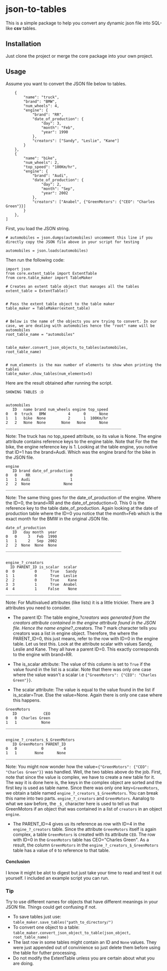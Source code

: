 # json-to-tables
This is a simple package to help you convert any dynamic json file into SQL-like **csv** tables.

## Installation
Just clone the project or merge the core package into your own project.

## Usage
Assume you want to convert the JSON file below to tables.
```automobiles = [
    {
        "name": "truck",
        "brand": "BMW",
        "num_wheels": 4,
        "engine": {
            "brand": "RR",
            "date_of_production": {
                "day": 3,
                "month": "Feb",
                "year": 1990
            },
            "creators": ["Sandy", "Leslie", "Kane"]
        }
    },
    {
        "name": "bike",
        "num_wheels": 2,
        "top_speed": "100Km/hr",
        "engine": {
            "brand": "Audi",
            "date_of_production": {
                "day": 2,
                "month": "Sep",
                "year": 2002
            },
            "creators": ["Anabel", {"GreenMotors": {"CEO": "Charles Green"}}]
        }
    },
]
```
First, you load the JSON string.
```
# automobiles = json.dumps(automobiles) uncomment this line if you directly copy the JSON file above in your script for testing
```
```automobiles = json.loads(automobiles)```

Then run the following code:
```
import json
from core.extent_table import ExtentTable
from core.table_maker import TableMaker

# Creates an extent table object that manages all the tables
extent_table = ExtentTable()


# Pass the extent table object to the table maker
table_maker = TableMaker(extent_table) 


# Below is the name of the objects you are trying to convert. In our case, we are dealing with automobiles hence the "root" name will be automobiles
root_table_name = "automobiles" 


table_maker.convert_json_objects_to_tables(automobiles, root_table_name)


# num_elements is the max number of elements to show when printing the tables
table_maker.show_tables(num_elements=5)

```

Here are the result obtained after running the script.

```
SHOWING TABLES :D


automobiles
   ID   name brand num_wheels engine top_speed
0   0  truck   BMW          4      0      None
1   1   bike  None          2      1  100Km/hr
2   2   None  None       None   None      None
____________________________________________________

```

Note: The truck has no top_speed attribute, so its value is None. The engine attribute contains reference keys to the engine table. Note that For the the bike, the engine reference key is 1. Looking at the table engine, you notive that ID=1 has the brand=Audi. Which was the engine brand for the bike in the JSON file.

```
engine
   ID brand date_of_production
0   0    RR                  0
1   1  Audi                  1
2   2  None               None
____________________________________________________

```

Note: The same thing goes for the date_of_production of the engine. Where the ID=0, the brand=RR and the date_of_production=0. This 0 is the reference key to the table date_of_production. Again looking at the date of production table where the ID=0 you notice that the month=Feb which is the exact month for the BMW in the original JSON file.

```
date_of_production
   ID   day month  year
0   0     3   Feb  1990
1   1     2   Sep  2002
2   2  None  None  None
____________________________________________________


engine_?_creators
  ID PARENT_ID is_scalar  scalar
0  0         0      True   Sandy
1  1         0      True  Leslie
2  2         0      True    Kane
3  3         1      True  Anabel
4  4         1     False    None
____________________________________________________
```

Note: For Multivalued attributes (like lists) it is a little trickier. There are 3 attributes you need to consider.
* The parent ID: The table engine_?_creators was generated from the creators attribute contained in the engine attribute found in the JSON file. Hence the name engine_?_creators. The ? mark character tells you creators was a list in engine object.
Therefore, the where the PARENT_ID=0, this just means, refer to the row with ID=0 in the engine table. Let us test this. Look at the attribute scalar with values Sandy, Leslie and Kane. They all have a parent ID=0. This exactly corresponds to the engine with brand=RR.

* The is_scalar attribute: The value of this column is set to `True` if the value found in the list is a scalar. Note that there was only one case where the value wasn't a scalar i.e `{"GreenMotors": {"CEO": "Charles Green"}}`.

* The scalar attribute: The value is equal to the value found in the list if is_scalar=True. Else the value=None. Again there is only one case where this happens.

```
GreenMotors
   ID            CEO
0   0  Charles Green
1   1           None
____________________________________________________


engine_?_creators_$_GreenMotors
   ID GreenMotors PARENT_ID
0   0           0         4
1   1        None      None
____________________________________________________
```

Note: You might now wonder how the value=`{"GreenMotors": {"CEO": "Charles Green"}}` was handled. Well, the two tables above do the job. First, note that since the value is complex, we have to create a new table for it. The way it is done here is, the keys in the complex object are sorted and the first key is used as table name. Since there was only one key=`GreenMotors`, we obtain a table named `engine_?_creators_$_GreenMotors`. You can break this name into two parts. `engine_?_creators` and `GreenMotors`. Aanalog to what we saw before, the `_$_` character here is used to tell us that GreenMotors if an object that was contained in a list of `creators` in an object `engine`. 
* The PARENT_ID=4 gives us its reference as row with ID=4 in the `engine_?_creators` table. Since the attribute `GreenMotors` itself is again complex, a table `GreenMotors` is created with its attribute `CEO`. The row with ID=0 in the `GreenMotors` table has CEO="Charles Green". As a result, the column `GreenMotors` in the `engine_?_creators_$_GreenMotors` table has a value of `0` to reference to that table. 


#### Conclusion
I know it might be alot to digest but just take your time to read and test it out yourself. I included an example script you can run. 

### Tip

Try to use different names for objects that have different meanings in your JSON file. Things could get confusing if not.

* To save tables just use: `table_maker.save_tables("path_to_directory/")`
* To convert one object to a table: `table_maker.convert_json_object_to_table(json_object, root_table_name)`
* The last row in some tables might contain an ID and `None` values. They were just appended out of convinience so just delete them before using the table for futher processing.
* Do not modify the ExtentTable unless you are certain about what you are doing.
